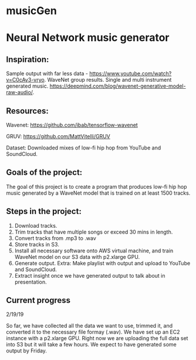 # musicGen
# Neural Network music generator

## Inspiration:

Sample output with far less data - https://www.youtube.com/watch?v=C0cAy3-vryo.
WaveNet group results. Single and multi instrument generated music. https://deepmind.com/blog/wavenet-generative-model-raw-audio/.

## Resources:

Wavenet: https://github.com/ibab/tensorflow-wavenet

GRUV: https://github.com/MattVitelli/GRUV

Dataset: Downloaded mixes of low-fi hip hop from YouTube and SoundCloud. 

## Goals of the project:

The goal of this project is to create a program that produces low-fi hip hop music generated by a WaveNet model that is trained on at least 1500 tracks. 

## Steps in the project:

1. Download tracks.
2. Trim tracks that have multiple songs or exceed 30 mins in length. 
3. Convert tracks from .mp3 to .wav
4. Store tracks in S3.
5. Install all necessary software onto AWS virtual machine, and train WaveNet model on our S3 data with p2.xlarge GPU. 
6. Generate output.
Extra: Make playlist with output and upload to YouTube and SoundCloud. 
7. Extract insight once we have generated output to talk about in presentation.

## Current progress

2/19/19

So far, we have collected all the data we want to use, trimmed it, and converted it to the necessary file formay (.wav). We have set up an EC2 instance with a p2.xlarge GPU. Right now we are uploading the full data set into S3 but it will take a few hours. We expect to have generated some output by Friday. 






